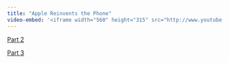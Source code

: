 ```yaml
---
title: "Apple Reinvents the Phone"
video-embed: '<iframe width="560" height="315" src="http://www.youtube.com/embed/ftf4riVJyqw?rel=0" frameborder="0" allowfullscreen></iframe>'
---
```

<p><a href="http://www.youtube.com/watch?v=R09xOG9-3Q8&feature=BFa&list=PLCD496F64F8438011&lf=results_main">Part 2</a></p>
<p><a href="http://www.youtube.com/watch?v=_F42WecXFEk&feature=BFa&list=PLCD496F64F8438011&lf=results_main">Part 3</a></p>
